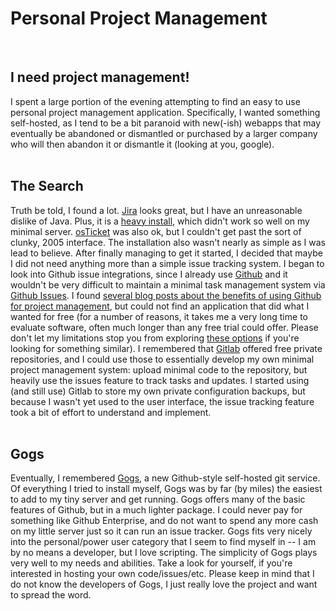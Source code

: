   
# Personal Project Management  
<br>

## I need project management!  
  
I spent a large portion of the evening attempting to find an easy to use personal project management application. Specifically, I wanted something self-hosted, as I tend to be a bit paranoid with new(-ish) webapps that may eventually be abandoned or dismantled or purchased by a larger company who will then abandon it or dismantle it (looking at you, google).   
<br>
  
## The Search  
  
Truth be told, I found a lot. [Jira](https://www.atlassian.com/software/jira) looks great, but I have an unreasonable dislike of Java. Plus, it is a [heavy install](https://confluence.atlassian.com/jira/jira-requirements-185729596.html), which didn't work so well on my minimal server. [osTicket](http://osticket.com/) was also ok, but I couldn't get past the sort of clunky, 2005 interface. The installation also wasn't nearly as simple as I was lead to believe. After finally managing to get it started, I decided that maybe I did not need anything more than a simple issue tracking system. I began to look into Github issue integrations, since I already use [Github](http://github.com/unforswearing) and it wouldn't be very difficult to maintain a minimal task management system via [Github Issues](https://guides.github.com/features/issues/). I found [several blog posts about the benefits of using Github for project management](https://www.google.com/search?q=github+issues+management&oq=github+issu&aqs=chrome.0.69i59j69i57j69i60l2j69i64.2246j0j4&sourceid=chrome&es_sm=91&ie=UTF-8), but could not find an application that did what I wanted for free (for a number of reasons, it takes me a very long time to evaluate software, often much longer than any free trial could offer. Please don't let my limitations stop you from exploring [these options](https://github.com/integrations) if you're looking for something similar). I remembered that [Gitlab](http://gitlab.com) offered free private repositories, and I could use those to essentially develop my own minimal project management system: upload minimal code to the repository, but heavily use the issues feature to track tasks and updates. I started using (and still use) Gitlab to store my own private configuration backups, but because I wasn't yet used to the user interface, the issue tracking feature took a bit of effort to understand and implement.   
<br>
  
## Gogs  
  
Eventually, I remembered [Gogs](https://gogs.io/), a new Github-style self-hosted git service. Of everything I tried to install myself, Gogs was by far (by miles) the easiest to add to my tiny server and get running. Gogs offers many of the basic features of Github, but in a much lighter package. I could never pay for something like Github Enterprise, and do not want to spend any more cash on my little server just so it can run an issue tracker. Gogs fits very nicely into the personal/power user category that I seem to find myself in -- I am by no means a developer, but I love scripting. The simplicity of Gogs plays very well to my needs and abilities. Take a look for yourself, if you're interested in hosting your own code/issues/etc. Please keep in mind that I do not know the developers of Gogs, I just really love the project and want to spread the word.  